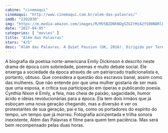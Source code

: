 ```yaml
---
cabine: "cinemaqui"
cinemaqui: "http://www.cinemaqui.com.br/alem-das-palavras/"
imdb: "2392830"
img: "https://m.media-amazon.com/images/M/MV5BZDNhNDg5ZGItMzA2YS00NDRlLWE2NTItNWQ0OGEwZGIyOTc2XkEyXkFqcGdeQXVyNDU0NjMyNTQ@._V1_SY150_CR0,0,101,150_.jpg"
date: "2017-04-05"
categories: [ "movies" ]
title: "Além das Palavras"
stars: "4/5"
desc: "Além das Palavras. A Quiet Passion (UK, 2016). Dirigido por Terence Davies. Escrito por Terence Davies. Com Cynthia Nixon (Emily Dickinson), Jennifer Ehle (Vinnie Dickinson), Duncan Duff (Austin Dickinson), Keith Carradine (Father), Jodhi May (Susan Gilbert), Joanna Bacon (Mother), Catherine Bailey (Vryling Buffam), Emma Bell (Young Emily Dickinson), Benjamin Wainwright (Young Austin Dickinson)."
---
```

A biografia da poetisa norte-americana Emily Dickinson é descrito neste drama de época com sobriedade, poemas e muito debate social. Ele enxerga a sociedade da época através de um patriarcado tradicionalista e, portanto, obtuso. Que considera a questão dos escravos banal, assim como das mulheres. Que não entende por que uma mulher gostaria de ser mais que uma esposa, e critica sua participação em óperas e publicando poesia. Cynthia Nixon é Emily, a feia, mas cheia de paixão, sagacidade, humor ácido e ideias revolucionárias para a época. Ela tem dois irmãos que já esboçam uma nova geração chegando, mas a diversão é ver os protestantes de sua geração, pai e tia, como os portadores do espírito do tempo, um tempo que já morreu. Fotografia acinzentada e trilha sonora inexistente, Além das Palavras é filme para quem tem paciência. Mas será bem recompensado pelas duas horas.
